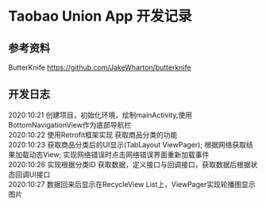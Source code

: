 # Taobao Union App 开发记录
## 参考资料  
  ButterKnife https://github.com/JakeWharton/butterknife
  
## 开发日志
  2020:10:21 创建项目，初始化环境，绘制mainActivity,使用BottomNavigationView作为底部导航栏  
  2020:10:22 使用Retrofit框架实现 获取商品分类的功能  
  2020:10:23 获取商品分类后的UI显示(TabLayout ViewPager); 根据网络获取结果加载动态View; 实现网络错误时点击网络错误界面重新加载事件  
  2020:10:26 实现根据分类ID 获取数据，定义接口与回调接口，获取数据后根据状态回调UI接口  
  2020:10:27 数据回来后显示在RecycleView List上，ViewPager实现轮播图显示图片  
  
